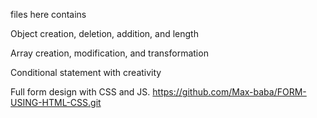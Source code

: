 files here contains 

Object creation, deletion, addition, and length

Array creation, modification, and transformation

Conditional statement with creativity

Full form design with CSS and JS.
https://github.com/Max-baba/FORM-USING-HTML-CSS.git
